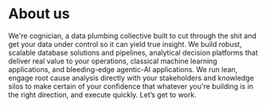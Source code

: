 # About us

We're cognician, a data plumbing collective built to cut through the shit and get your data under control so it can yield true insight. We build robust, scalable database solutions and pipelines, analytical decision platforms that deliver real value to your operations, classical machine learning applications, and bleeding-edge agentic-AI applications. We run lean, engage root cause analysis directly with your stakeholders and knowledge silos to make certain of your confidence that whatever you're building is in the right direction, and execute quickly. Let’s get to work.